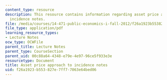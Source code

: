 ```yaml
---
content_type: resource
description: This resource contains information regarding asset price approach to
  incidence notes.
file: /media/courses/14-471-public-economics-i-fall-2012/f26a1923b553827e7ff77063e64bed06_MIT14_471F12_asset_price.pdf
file_type: application/pdf
learning_resource_types:
- Lecture Notes
ocw_type: OCWFile
parent_title: Lecture Notes
parent_type: CourseSection
parent_uid: 00c88a64-4348-e79e-4e97-96ce5f933e3e
resourcetype: Document
title: Asset price approach to incidence notes
uid: f26a1923-b553-827e-7ff7-7063e64bed06
---
```

